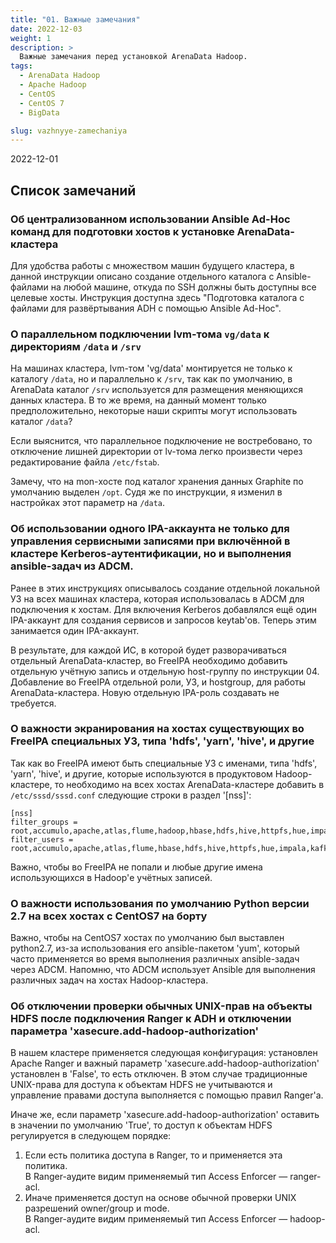 ```yaml
---
title: "01. Важные замечания"
date: 2022-12-03
weight: 1
description: >
  Важные замечания перед установкой ArenaData Hadoop.
tags:
  - ArenaData Hadoop
  - Apache Hadoop
  - CentOS
  - CentOS 7
  - BigData

slug: vazhnyye-zamechaniya
---
```


2022-12-01

## Список замечаний

### Об централизованном использовании Ansible Ad-Hoc команд для подготовки хостов к установке ArenaData-кластера
Для удобства работы с множеством машин будущего кластера, в данной инструкции описано создание отдельного каталога с Ansible-файлами на любой машине, откуда по SSH должны быть доступны все целевые хосты. Инструкция доступна здесь "Подготовка каталога с файлами для развёртывания ADH с помощью Ansible Ad-Hoc".

### О параллельном подключении lvm-тома `vg/data` к директориям `/data` и `/srv`
На машинах кластера, lvm-том 'vg/data' монтируется не только к каталогу `/data`, но и параллельно к `/srv`, так как по умолчанию, в ArenaData каталог `/srv` используется для размещения меняющихся данных кластера. В то же время, на данный момент только предположительно, некоторые наши скрипты могут использовать каталог `/data`?

Если выяснится, что параллельное подключение не востребовано, то отключение лишней директории от lv-тома легко произвести через редактирование файла `/etc/fstab`.

Замечу, что на mon-хосте под каталог хранения данных Graphite по умолчанию выделен `/opt`. Судя же по инструкции, я изменил в настройках этот параметр на `/data`.

### Об использовании одного IPA-аккаунта не только для управления сервисными записями при включённой в кластере Kerberos-аутентификации, но и выполнения ansible-задач из ADCM.
Ранее в этих инструкциях описывалось создание отдельной локальной УЗ на всех машинах кластера, которая использовалась в ADCM для подключения к хостам. Для включения Kerberos добавлялся ещё один IPA-аккаунт для создания сервисов и запросов keytab'ов. Теперь этим занимается один IPA-аккаунт.

В результате, для каждой ИС, в которой будет разворачиваться отдельный ArenaData-кластер, во FreeIPA необходимо добавить отдельную учётную запись и отдельную host-группу по инструкции 04. Добавление во FreeIPA отдельной роли, УЗ, и hostgroup, для работы ArenaData-кластера. Новую отдельную IPA-роль создавать не требуется.

### О важности экранирования на хостах существующих во FreeIPA специальных УЗ, типа 'hdfs', 'yarn', 'hive', и другие
Так как во FreeIPA имеют быть специальные УЗ с именами, типа 'hdfs', 'yarn', 'hive', и другие, которые используются в продуктовом Hadoop-кластере, то необходимо на всех хостах ArenaData-кластере добавить в `/etc/sssd/sssd.conf` следующие строки в раздел '[nss]':
```
[nss]
filter_groups = root,accumulo,apache,atlas,flume,hadoop,hbase,hdfs,hive,httpfs,hue,impala,kafka,keytrustee,kudu,llama,kms,mapred,mysql,oozie,postgres,sentry,solr,spark,sqoop,sqoop2,yarn,zookeeper
filter_users = root,accumulo,apache,atlas,flume,hbase,hdfs,hive,httpfs,hue,impala,kafka,keytrustee,kudu,llama,kms,mapred,mysql,oozie,postgres,sentry,solr,spark,sqoop,sqoop2,yarn,zookeeper
```

Важно, чтобы во FreeIPA не попали и любые другие имена использующихся в Hadoop'е учётных записей.

### О важности использования по умолчанию Python версии 2.7 на всех хостах с CentOS7 на борту
Важно, чтобы на CentOS7 хостах по умолчанию был выставлен python2.7, из-за использования его ansible-пакетом 'yum', который часто применяется во время выполнения различных ansible-задач через ADCM. Напомню, что ADCM использует Ansible для выполнения различных задач на хостах Hadoop-кластера.

### Об отключении проверки обычных UNIX-прав на объекты HDFS после подключения Ranger к ADH и отключении параметра  'xasecure.add-hadoop-authorization'
В нашем кластере применяется следующая конфигурация: установлен Apache Ranger и важный параметр 'xasecure.add-hadoop-authorization' установлен в 'False', то есть отключен. В этом случае традиционные UNIX-права для доступа к объектам HDFS не учитываются и управление правами доступа выполняется с помощью правил Ranger'а.

Иначе же, если параметр 'xasecure.add-hadoop-authorization' оставить в значении по умолчанию 'True', то доступ к объектам HDFS регулируется в следующем порядке:

1. Если есть политика доступа в  Ranger, то и применяется эта политика.<br>
  В Ranger-аудите видим применяемый тип Access Enforcer — ranger-acl.
2. Иначе применяется доступ на основе обычной проверки UNIX разрешений owner/group и mode.<br>
  В Ranger-аудите видим применяемый тип Access Enforcer — hadoop-acl.
